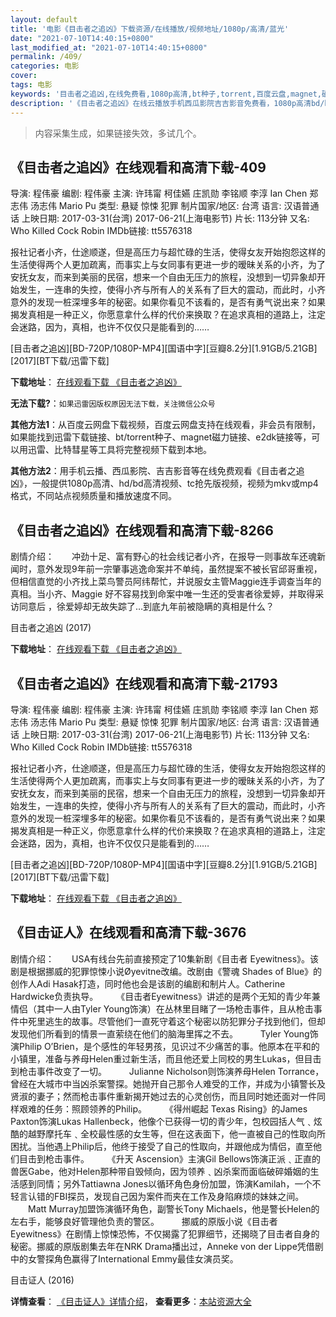```yaml
---
layout: default
title: '电影《目击者之追凶》下载资源/在线播放/视频地址/1080p/高清/蓝光'
date: "2021-07-10T14:40:15+0800"
last_modified_at: "2021-07-10T14:40:15+0800"
permalink: /409/
categories: 电影
cover:
tags: 电影
keywords: '目击者之追凶,在线免费看,1080p高清,bt种子,torrent,百度云盘,magnet,磁力链,迅雷下载资源'
description: '《目击者之追凶》在线云播放手机西瓜影院吉吉影音免费看，1080p高清bd/hd未删减完整版和tc抢先枪版，mkv/mp4格式，附带bt/torrent种子、magnet/磁力链、百度云盘、网盘资源迅雷下载链接'
---
```


>内容采集生成，如果链接失效，多试几个。


## 《目击者之追凶》在线观看和高清下载-409

导演: 程伟豪 编剧: 程伟豪 主演: 许玮甯 柯佳嬿 庄凯勋 李铭顺 李淳 Ian Chen 郑志伟 汤志伟 Mario Pu 类型: 悬疑 惊悚 犯罪 制片国家/地区: 台湾 语言: 汉语普通话 上映日期: 2017-03-31(台湾) 2017-06-21(上海电影节) 片长: 113分钟 又名: Who Killed Cock Robin IMDb链接: tt5576318

报社记者小齐，仕途顺遂，但是高压力与超忙碌的生活，使得女友开始抱怨这样的生活使得两个人更加疏离，而事实上与女同事有更进一步的暧昧关系的小齐，为了安抚女友，而来到美丽的民宿，想来一个自由无压力的旅程，没想到一切异象却开始发生，一连串的失控，使得小齐与所有人的关系有了巨大的震动，而此时，小齐意外的发现一桩深埋多年的秘密。如果你看见不该看的，是否有勇气说出来？如果揭发真相是一种正义，你愿意拿什么样的代价来换取？在追求真相的道路上，注定会迷路，因为，真相，也许不仅仅只是能看到的……


[目击者之追凶][BD-720P/1080P-MP4][国语中字][豆瓣8.2分][1.91GB/5.21GB][2017][BT下载/迅雷下载]

**下载地址**： [在线观看下载 《目击者之追凶》](https://www.btdx8.com/torrent/mjzzzx_2017.html) 


**无法下载?**：`如果迅雷因版权原因无法下载，关注微信公众号 `

**其他方法1**：从百度云网盘下载视频，百度云网盘支持在线观看，非会员有限制，如果能找到迅雷下载链接、bt/torrent种子、magnet磁力链接、e2dk链接等，可以用迅雷、比特彗星等工具将完整视频下载到本地。

**其他方法2**：用手机云播、西瓜影院、吉吉影音等在线免费观看《目击者之追凶》，一般提供1080p高清、hd/bd高清视频、tc抢先版视频，视频为mkv或mp4格式，不同站点视频质量和播放速度不同。


## 《目击者之追凶》在线观看和高清下载-8266

剧情介绍：　　冲劲十足、富有野心的社会线记者小齐，在报导一则事故车还魂新闻时，意外发现9年前一宗肇事逃逸命案并不单纯，虽然提案不被长官邱哥重视，但相信直觉的小齐找上菜鸟警员阿纬帮忙，并说服女主管Maggie连手调查当年的真相。当小齐、Maggie 好不容易找到命案中唯一生还的受害者徐爱婷，并取得采访同意后 ，徐爱婷却无故失踪了…到底九年前被隐瞒的真相是什么？


目击者之追凶 (2017)

**下载地址**： [在线观看下载 《目击者之追凶》](https://www.btbtdy.me/btdy/dy11310.html) 


## 《目击者之追凶》在线观看和高清下载-21793

导演: 程伟豪 编剧: 程伟豪 主演: 许玮甯 柯佳嬿 庄凯勋 李铭顺 李淳 Ian Chen 郑志伟 汤志伟 Mario Pu 类型: 悬疑 惊悚 犯罪 制片国家/地区: 台湾 语言: 汉语普通话 上映日期: 2017-03-31(台湾) 2017-06-21(上海电影节) 片长: 113分钟 又名: Who Killed Cock Robin IMDb链接: tt5576318

报社记者小齐，仕途顺遂，但是高压力与超忙碌的生活，使得女友开始抱怨这样的生活使得两个人更加疏离，而事实上与女同事有更进一步的暧昧关系的小齐，为了安抚女友，而来到美丽的民宿，想来一个自由无压力的旅程，没想到一切异象却开始发生，一连串的失控，使得小齐与所有人的关系有了巨大的震动，而此时，小齐意外的发现一桩深埋多年的秘密。如果你看见不该看的，是否有勇气说出来？如果揭发真相是一种正义，你愿意拿什么样的代价来换取？在追求真相的道路上，注定会迷路，因为，真相，也许不仅仅只是能看到的……


[目击者之追凶][BD-720P/1080P-MP4][国语中字][豆瓣8.2分][1.91GB/5.21GB][2017][BT下载/迅雷下载]

**下载地址**： [在线观看下载 《目击者之追凶》](https://www.btdx8.com/torrent/mjzzzx_2017.html) 


## 《目击证人》在线观看和高清下载-3676

剧情介绍：　　USA有线台先前直接预定了10集新剧《目击者 Eyewitness》。该剧是根据挪威的犯罪惊悚小说Øyevitne改编。改剧由《警魂 Shades of Blue》的创作人Adi Hasak打造，同时他也会是该剧的编剧和制片人。Catherine Hardwicke负责执导。  　　《目击者Eyewitness》讲述的是两个无知的青少年兼情侣（其中一人由Tyler Young饰演）在丛林里目睹了一场枪击事件，且从枪击事件中死里逃生的故事。尽管他们一直死守着这个秘密以防犯罪分子找到他们，但却发现他们所看到的情景一直萦绕在他们的脑海里挥之不去。  　　Tyler Young饰演Philip O’Brien，是个感性的年轻男孩，见识过不少痛苦的事。他原本在平和的小镇里，准备与养母Helen重过新生活，而且他还爱上同校的男生Lukas，但目击到枪击事件改变了一切。  　　Julianne Nicholson则饰演养母Helen Torrance，曾经在大城市中当凶杀案警探。她抛开自己那令人难受的工作，并成为小镇警长及贤淑的妻子；然而枪击事件重新揭开她过去的心灵创伤，而且同时她还面对一件同样艰难的任务：照顾领养的Philip。  　　《得州崛起 Texas Rising》的James Paxton饰演Lukas Hallenbeck，他像个已获得一切的青少年，包校园括人气﹑炫酷的越野摩托车﹑全校最性感的女生等，但在这表面下，他一直被自己的性取向所困扰。当他遇上Philip后，他终于接受了自己的性取向，并跟他成为情侣，直至他们目击到枪击事件。  　　《升天 Ascension》主演Gil Bellows饰演正派﹑正直的兽医Gabe，他对Helen那种带自毁倾向，因为领养﹑凶杀案而面临破碎婚姻的生活感到同情；另外Tattiawna Jones以循环角色身份加盟，饰演Kamilah，一个不轻言认错的FBI探员，发现自己因为案件而夹在工作及身陷麻烦的妹妹之间。  　　Matt Murray加盟饰演循环角色，副警长Tony Michaels，他是警长Helen的左右手，能够良好管理他负责的警区。  　　挪威的原版小说《目击者Eyewitness》在剧情上惊悚恐怖，不仅揭露了犯罪细节，还揭晓了目击者自身的秘密。挪威的原版剧集去年在NRK Drama播出过，Anneke von der Lippe凭借剧中的女警探角色赢得了International Emmy最佳女演员奖。


目击证人 (2016)

**详情查看**： [《目击证人》详情介绍](/movie/3676/)， **查看更多**：[本站资源大全](/movie/t/all/)

